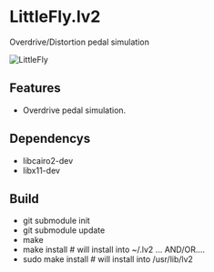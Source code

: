# LittleFly.lv2
Overdrive/Distortion pedal simulation


![LittleFly](https://github.com/brummer10/LittleFly.lv2/raw/master/LittleFly.png)


## Features

- Overdrive pedal simulation. 

## Dependencys

- libcairo2-dev
- libx11-dev

## Build

- git submodule init
- git submodule update
- make
- make install # will install into ~/.lv2 ... AND/OR....
- sudo make install # will install into /usr/lib/lv2
